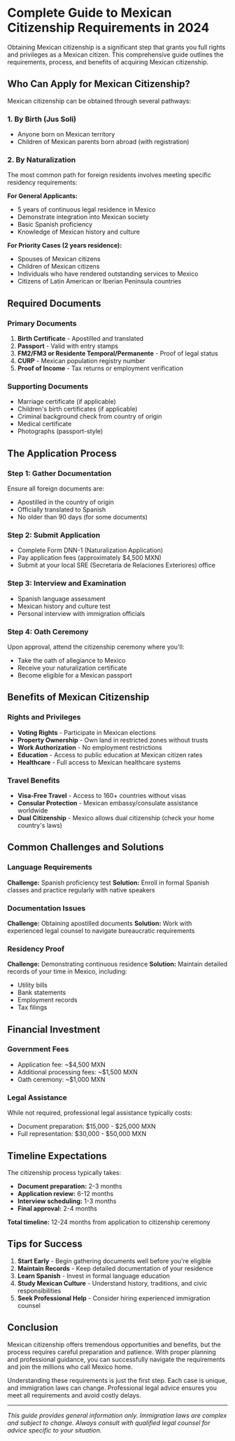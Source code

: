 # Complete Guide to Mexican Citizenship Requirements in 2024

Obtaining Mexican citizenship is a significant step that grants you full rights and privileges as a Mexican citizen. This comprehensive guide outlines the requirements, process, and benefits of acquiring Mexican citizenship.

## Who Can Apply for Mexican Citizenship?

Mexican citizenship can be obtained through several pathways:

### 1. By Birth (Jus Soli)
- Anyone born on Mexican territory
- Children of Mexican parents born abroad (with registration)

### 2. By Naturalization
The most common path for foreign residents involves meeting specific residency requirements:

**For General Applicants:**
- 5 years of continuous legal residence in Mexico
- Demonstrate integration into Mexican society
- Basic Spanish proficiency
- Knowledge of Mexican history and culture

**For Priority Cases (2 years residence):**
- Spouses of Mexican citizens
- Children of Mexican citizens
- Individuals who have rendered outstanding services to Mexico
- Citizens of Latin American or Iberian Peninsula countries

## Required Documents

### Primary Documents
1. **Birth Certificate** - Apostilled and translated
2. **Passport** - Valid with entry stamps
3. **FM2/FM3 or Residente Temporal/Permanente** - Proof of legal status
4. **CURP** - Mexican population registry number
5. **Proof of Income** - Tax returns or employment verification

### Supporting Documents
- Marriage certificate (if applicable)
- Children's birth certificates (if applicable)
- Criminal background check from country of origin
- Medical certificate
- Photographs (passport-style)

## The Application Process

### Step 1: Gather Documentation
Ensure all foreign documents are:
- Apostilled in the country of origin
- Officially translated to Spanish
- No older than 90 days (for some documents)

### Step 2: Submit Application
- Complete Form DNN-1 (Naturalization Application)  
- Pay application fees (approximately $4,500 MXN)
- Submit at your local SRE (Secretaría de Relaciones Exteriores) office

### Step 3: Interview and Examination
- Spanish language assessment
- Mexican history and culture test
- Personal interview with immigration officials

### Step 4: Oath Ceremony
Upon approval, attend the citizenship ceremony where you'll:
- Take the oath of allegiance to Mexico
- Receive your naturalization certificate
- Become eligible for a Mexican passport

## Benefits of Mexican Citizenship

### Rights and Privileges
- **Voting Rights** - Participate in Mexican elections
- **Property Ownership** - Own land in restricted zones without trusts
- **Work Authorization** - No employment restrictions
- **Education** - Access to public education at Mexican citizen rates
- **Healthcare** - Full access to Mexican healthcare systems

### Travel Benefits
- **Visa-Free Travel** - Access to 160+ countries without visas
- **Consular Protection** - Mexican embassy/consulate assistance worldwide
- **Dual Citizenship** - Mexico allows dual citizenship (check your home country's laws)

## Common Challenges and Solutions

### Language Requirements
**Challenge:** Spanish proficiency test
**Solution:** Enroll in formal Spanish classes and practice regularly with native speakers

### Documentation Issues  
**Challenge:** Obtaining apostilled documents
**Solution:** Work with experienced legal counsel to navigate bureaucratic requirements

### Residency Proof
**Challenge:** Demonstrating continuous residence
**Solution:** Maintain detailed records of your time in Mexico, including:
- Utility bills
- Bank statements  
- Employment records
- Tax filings

## Financial Investment

### Government Fees
- Application fee: ~$4,500 MXN
- Additional processing fees: ~$1,500 MXN
- Oath ceremony: ~$1,000 MXN

### Legal Assistance
While not required, professional legal assistance typically costs:
- Document preparation: $15,000 - $25,000 MXN
- Full representation: $30,000 - $50,000 MXN

## Timeline Expectations

The citizenship process typically takes:
- **Document preparation:** 2-3 months
- **Application review:** 6-12 months
- **Interview scheduling:** 1-3 months
- **Final approval:** 2-4 months

**Total timeline:** 12-24 months from application to citizenship ceremony

## Tips for Success

1. **Start Early** - Begin gathering documents well before you're eligible
2. **Maintain Records** - Keep detailed documentation of your residence
3. **Learn Spanish** - Invest in formal language education
4. **Study Mexican Culture** - Understand history, traditions, and civic responsibilities
5. **Seek Professional Help** - Consider hiring experienced immigration counsel

## Conclusion

Mexican citizenship offers tremendous opportunities and benefits, but the process requires careful preparation and patience. With proper planning and professional guidance, you can successfully navigate the requirements and join the millions who call Mexico home.

Understanding these requirements is just the first step. Each case is unique, and immigration laws can change. Professional legal advice ensures you meet all requirements and avoid costly delays.

---

*This guide provides general information only. Immigration laws are complex and subject to change. Always consult with qualified legal counsel for advice specific to your situation.*
